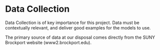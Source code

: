 # Data Collection

Data Collection is of key importance for this project. Data must be contextually relevant, and deliver good examples for the models to use.

The primary source of data at our disposal comes directly from the SUNY Brockport website (www2.brockport.edu).
